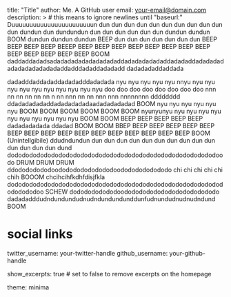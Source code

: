 title: "Title"
author: Me. A GitHub user
email: your-email@domain.com
description: > # this means to ignore newlines until "baseurl:"
  Duuuuuuuuuuuuuuuuuuuuuuun dun dun dun dun dun dun dun dun dun dun dun dundun dun dundundun dun dun dun dun dun dun dundun dundun BOOM dundun dundun dundun BEEP dun dun dun dun dun dun dun BEEP BEEP BEEP BEEP BEEEP BEEP BEEP BEEP BEEP BEEP BEEP BEEP BEEP BEEP BEEP BEEP BEEP BEEP BOOM daddaddadadsadadadadadadadadadaddadadadadadaddadadaddadadadadadadadadadadadaddadddadaddadadadd dadadadaddaddada

dadadddaddadaddadadadddadadada nyu nyu nyu nyu nyu nnyu nyu nyu nyu nyu nyu nyu nyu nyu nyu nyu doo doo doo doo doo doo doo doo nnn nn nn nn nn nn n nn nnn nn nn nnn nnn nnnnnnnn dddddddd ddadadadadaddadadadadadaadadadadadad BOOM nyu nyu nyu nyu nyu nyu BOOM BOOM BOOM BOOM BOOM BOOM nyunyunyu nyu nyu nyu nyu nyu nyu nyu nyu nyu nyu BOOM BOOM BEEP BEEP BEEP BEEP BEEP dadadadadada ddadad BOOM BOOM BBEP BEEP BEEP BEEP BEEP BEEP BEEP BEEP BEEP BEEP BEEP BEEP BEEP BEEP BEEP BEEP BEEP BOOM (Unintellgibile) ddudndundun dun dun dun dun dun dun dun dun dun dun dun dun dun dun dund dododododododododododododododododododododododododododododoodo DRUM DRUM DRUM ddodododododoododododododododoodododododododo chi chi chi chi chi chih BOOOM chcihcihfkdhfdisjfkla dodododododododododododododododododododododododododododododododododoo SCHEW dododododododoodododododododododododododo dadadadddudndundundudnudndundundunddunfudnundudnudnudndund BOOM

# social links
twitter_username: your-twitter-handle
github_username:  your-github-handle

show_excerpts: true # set to false to remove excerpts on the homepage

theme: minima
